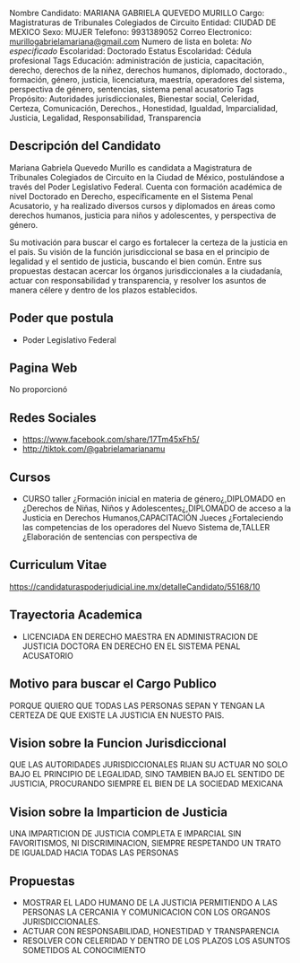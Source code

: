 Nombre Candidato: MARIANA GABRIELA QUEVEDO MURILLO
Cargo: Magistraturas de Tribunales Colegiados de Circuito
Entidad: CIUDAD DE MEXICO
Sexo: MUJER
Telefono: 9931389052
Correo Electronico: murillogabrielamariana@gmail.com
Numero de lista en boleta: *No especificado*
Escolaridad: Doctorado
Estatus Escolaridad: Cédula profesional
Tags Educación: administración de justicia, capacitación, derecho, derechos de la niñez, derechos humanos, diplomado, doctorado., formación, género, justicia, licenciatura, maestría, operadores del sistema, perspectiva de género, sentencias, sistema penal acusatorio
Tags Propósito: Autoridades jurisdiccionales, Bienestar social, Celeridad, Certeza, Comunicación, Derechos., Honestidad, Igualdad, Imparcialidad, Justicia, Legalidad, Responsabilidad, Transparencia


## Descripción del Candidato 

Mariana Gabriela Quevedo Murillo es candidata a Magistratura de Tribunales Colegiados de Circuito en la Ciudad de México, postulándose a través del Poder Legislativo Federal. Cuenta con formación académica de nivel Doctorado en Derecho, específicamente en el Sistema Penal Acusatorio, y ha realizado diversos cursos y diplomados en áreas como derechos humanos, justicia para niños y adolescentes, y perspectiva de género. 

Su motivación para buscar el cargo es fortalecer la certeza de la justicia en el país. Su visión de la función jurisdiccional se basa en el principio de legalidad y el sentido de justicia, buscando el bien común. Entre sus propuestas destacan acercar los órganos jurisdiccionales a la ciudadanía, actuar con responsabilidad y transparencia, y resolver los asuntos de manera célere y dentro de los plazos establecidos.


## Poder que postula

- Poder Legislativo Federal


## Pagina Web

No proporcionó


## Redes Sociales

- https://www.facebook.com/share/17Tm45xFh5/
- http://tiktok.com/@gabrielamarianamu


## Cursos

- CURSO taller ¿Formación inicial en materia de género¿,DIPLOMADO en ¿Derechos de Niñas, Niños y Adolescentes¿,DIPLOMADO de acceso a la Justicia en Derechos Humanos,CAPACITACIÓN Jueces ¿Fortaleciendo las competencias de los operadores del Nuevo Sistema de,TALLER ¿Elaboración de sentencias con perspectiva de


## Curriculum Vitae

https://candidaturaspoderjudicial.ine.mx/detalleCandidato/55168/10


## Trayectoria Academica

- LICENCIADA EN DERECHO MAESTRA EN ADMINISTRACION DE JUSTICIA DOCTORA EN DERECHO EN EL SISTEMA PENAL ACUSATORIO


## Motivo para buscar el Cargo Publico

PORQUE QUIERO QUE TODAS LAS PERSONAS SEPAN Y TENGAN LA CERTEZA DE QUE EXISTE LA JUSTICIA EN NUESTO PAIS.


## Vision sobre la Funcion Jurisdiccional

QUE LAS AUTORIDADES JURISDICCIONALES RIJAN SU ACTUAR NO SOLO BAJO EL PRINCIPIO DE LEGALIDAD, SINO TAMBIEN BAJO EL SENTIDO DE JUSTICIA, PROCURANDO SIEMPRE EL BIEN DE LA SOCIEDAD MEXICANA


## Vision sobre la Imparticion de Justicia

UNA IMPARTICION DE JUSTICIA COMPLETA E IMPARCIAL SIN FAVORITISMOS, NI DISCRIMINACION, SIEMPRE RESPETANDO UN TRATO DE IGUALDAD HACIA TODAS LAS PERSONAS


## Propuestas

- MOSTRAR EL LADO HUMANO DE LA JUSTICIA PERMITIENDO A LAS PERSONAS LA CERCANIA Y COMUNICACION CON LOS ORGANOS JURISDICCIONALES.
- ACTUAR CON RESPONSABILIDAD, HONESTIDAD Y TRANSPARENCIA
- RESOLVER CON CELERIDAD Y DENTRO DE LOS PLAZOS LOS ASUNTOS SOMETIDOS AL CONOCIMIENTO


